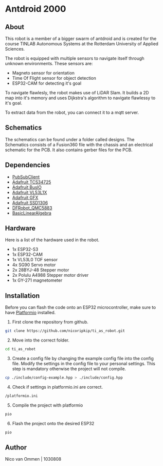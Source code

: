 # Antdroid 2000

## About

This robot is a member of a bigger swarm of antdroid and is created for the course TINLAB Autonomous Systems at the Rotterdam University of Applied Sciences. 

The robot is equipped with multiple sensors to navigate itself through unknown environments. These sensors are:

- Magneto sensor for orientation
- Time Of Flight sensor for object detection
- ESP32-CAM for detecting it's goal

To navigate flawlesly, the robot makes use of LiDAR Slam. It builds a 2D map into it's memory and uses Dijkstra's algorithm to navigate flawlessy to it's goal.

To extract data from the robot, you can connect it to a mqtt server.


## Schematics

The schematics can be found under a folder called designs. The Schematics consists of a Fusion360 file with the chassis and an electrical schematic for the PCB. It also contains gerber files for the PCB.


## Dependencies

- <a href="https://registry.platformio.org/libraries/knolleary/PubSubClient">PubSubClient</a>
- <a href="https://registry.platformio.org/libraries/adafruit/Adafruit%20TCS34725">Adafruit TCS34725</a>
- <a href="">Adafruit BusIO</a>
- <a href="">Adafruit VL53L1X</a>
- <a href="">Adafruit GFX</a>
- <a href="">Adafruit SSD1306</a>
- <a href="">DFRobot_QMC5883</a>
- <a href="">BasicLinearAlgebra</a>


## Hardware
Here is a list of the hardware used in the robot. 

- 1x ESP32-S3
- 1x ESP32-CAM
- 1x VL53L0 TOF sensor
- 4x SG90 Servo motor
- 2x 28BYJ-48 Stepper motor
- 2x Polulu A4988 Stepper motor driver
- 1x GY-271 magnetometer

## Installation
Before you can flash the code onto an ESP32 microcontroller, make sure to have <a href="#">Platformio</a> installed.

1. First clone the repository from github.
```bash
git clone https://github.com/nicoripkip/ti_as_robot.git
```

2. Move into the correct folder.
```bash
cd ti_as_robot
```

3. Create a config file by changing the example config file into the config file. Modify the settings in the config file to your personal settings. This step is mandatory otherwise the project will not compile.
```bash
cp ./include/config-example.hpp > ./include/config.hpp
```

4. Check if settings in platformio.ini are correct.
```bash
/platformio.ini
```

5. Compile the project with platformio
``` Bash
pio 
```

6. Flash the project onto the desired ESP32
```bash
pio
```

## Author

Nico van Ommen | 1030808